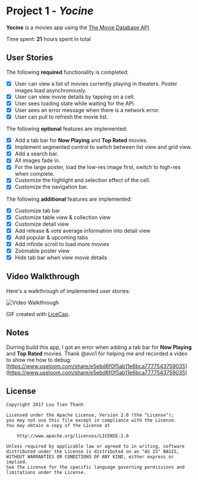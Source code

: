 # Project 1 - *Yocine*

**Yocine** is a movies app using the [The Movie Database API](http://docs.themoviedb.apiary.io/#).

Time spent: **21** hours spent in total

## User Stories

The following **required** functionality is completed:

- [x] User can view a list of movies currently playing in theaters. Poster images load asynchronously.
- [x] User can view movie details by tapping on a cell.
- [x] User sees loading state while waiting for the API.
- [x] User sees an error message when there is a network error.
- [x] User can pull to refresh the movie list.

The following **optional** features are implemented:

- [x] Add a tab bar for **Now Playing** and **Top Rated** movies.
- [x] Implement segmented control to switch between list view and grid view.
- [x] Add a search bar.
- [x] All images fade in.
- [x] For the large poster, load the low-res image first, switch to high-res when complete.
- [x] Customize the highlight and selection effect of the cell.
- [x] Customize the navigation bar.

The following **additional** features are implemented:

- [X] Customize tab bar
- [X] Customize table view & collection view
- [X] Customize detail view
- [X] Add release & vote average information into detail view
- [X] Add popular & upcoming tabs
- [X] Add infinite scroll to load more movies
- [X] Zoomable poster view
- [X] Hide tab bar when view movie details

## Video Walkthrough

Here's a walkthrough of implemented user stories:

<img src='https://i.imgur.com/XbQnguk.gif' title='Video Walkthrough' width='' alt='Video Walkthrough' />

GIF created with [LiceCap](http://www.cockos.com/licecap/).

## Notes

Durring build this app, I got an error when adding a tab bar for **Now Playing** and **Top Rated** movies. Thank @avo1 for helping me and recorded a video to show me how to debug: [https://www.useloom.com/share/e5ebd6f0f5ab11e6bca7777543759035](https://www.useloom.com/share/e5ebd6f0f5ab11e6bca7777543759035)

## License

    Copyright 2017 Luu Tien Thanh

    Licensed under the Apache License, Version 2.0 (the "License");
    you may not use this file except in compliance with the License.
    You may obtain a copy of the License at

        http://www.apache.org/licenses/LICENSE-2.0

    Unless required by applicable law or agreed to in writing, software
    distributed under the License is distributed on an "AS IS" BASIS,
    WITHOUT WARRANTIES OR CONDITIONS OF ANY KIND, either express or implied.
    See the License for the specific language governing permissions and
    limitations under the License.
